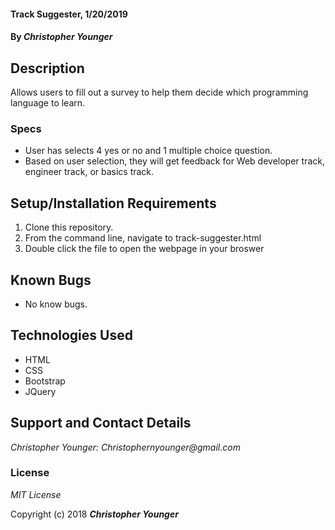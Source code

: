 #### Track Suggester, 1/20/2019

#### By _**Christopher Younger**_

## Description

Allows users to fill out a survey to help them decide which programming language to learn.

### Specs

* User has selects 4 yes or no and 1 multiple choice question.
* Based on user selection, they will get feedback for Web developer track, engineer track, or basics track.


## Setup/Installation Requirements

1. Clone this repository.
2. From the command line, navigate to track-suggester.html
3. Double click the file to open the webpage in your broswer


## Known Bugs
* No know bugs. 

## Technologies Used
* HTML
* CSS
* Bootstrap
* JQuery

## Support and Contact Details


_Christopher Younger: Christophernyounger@gmail.com_


### License

*MIT License*

Copyright (c) 2018 **_Christopher Younger_**

